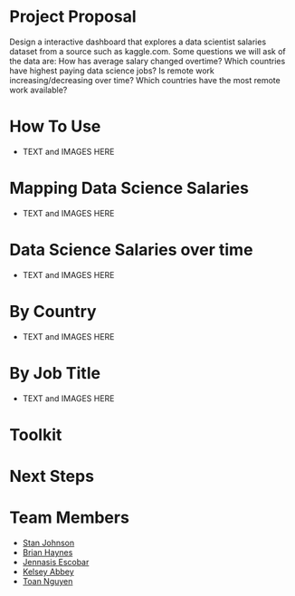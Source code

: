 # Project Proposal
Design a interactive dashboard that explores a data scientist salaries dataset from a source such as kaggle.com. Some questions we will ask of the data are: How has average salary changed overtime? Which countries have highest paying data science jobs? Is remote work increasing/decreasing over time? Which countries have the most remote work available?

# How To Use
 * TEXT and IMAGES HERE
# Mapping Data Science Salaries
 * TEXT and IMAGES HERE
# Data Science Salaries over time
 * TEXT and IMAGES HERE
# By Country
 * TEXT and IMAGES HERE
# By Job Title
 * TEXT and IMAGES HERE
# Toolkit
# Next Steps
# Team Members
  * [Stan Johnson](https://github.com/StanJohn04)
  * [Brian Haynes](https://github.com/brianphaynes)
  * [Jennasis Escobar](https://github.com/jenntruly)
  * [Kelsey Abbey](https://github.com/kelseyabbey)
  * [Toan Nguyen](https://github.com/Toan88Nguyen)


